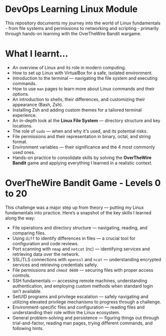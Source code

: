 # DevOps Learning Linux Module
This repository documents my journey into the world of Linux fundamentals - from file systems and permissions to networking and scripting - primarily through hands-on learning with the OverTheWire Bandit wargame.

# What I learnt...
- An overview of Linux and its role in modern computing.
- How to set up Linux with VirtualBox for a safe, isolated environment.
- Introduction to the terminal — navigating the file system and executing commands.
- How to use ```man``` pages to learn more about Linux commands and their options.
- An introduction to shells, their differences, and customizing their appearance (Bash, Zsh).
- Installing Zsh and adding custom themes for a tailored terminal experience.
- An in-depth look at the **Linux File System** — directory structure and key locations.
- The role of ```sudo``` — when and why it's used, and its potential risks.
- File permissions and their representation in binary, octal, and string format.
- Environment variables — their significance and the 4 most commonly used ones.
- Hands-on practice to consolidate skills by solving the **OverTheWire Bandit** game and applying everything I learned in a realistic context.

# OverTheWire Bandit Game - Levels 0 to 20
This challenge was a major step up from theory — putting my Linux fundamentals into practice. Here’s a snapshot of the key skills I learned along the way:

- File operations and directory structure — navigating, reading, and comparing files.
- Using ```diff``` to identify differences in files — a crucial tool for configuration and code reviews.
- Port scanning with ```nmap``` and ```netcat``` (nc) — identifying services and retrieving data over the network.
- SSL/TLS connections with ```openssl``` and ```ncat``` — understanding encrypted services and retrieving credentials safely.
- File permissions and ```chmod 0600``` — securing files with proper access controls.
- SSH fundamentals — accessing remote machines, understanding authentication, and employing custom methods when standard login isn’t available.
- SetUID programs and privilege escalation — safely navigating and utilizing elevated privilege mechanisms to progress through a challenge.
- Environment-specific files and configuration — reading files and understanding their role within the Linux ecosystem.
- General problem-solving and persistence — figuring things out through trial-and-factor, reading man pages, trying different commands, and following hints.
